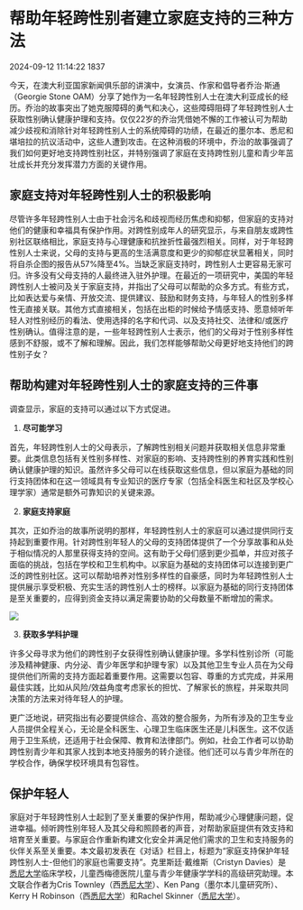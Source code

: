 # 帮助年轻跨性别者建立家庭支持的三种方法

2024-09-12 11:14:22 1837

今天，在澳大利亚国家新闻俱乐部的讲演中，女演员、作家和倡导者乔治·斯通（Georgie Stone OAM）分享了她作为一名年轻跨性别人士在澳大利亚成长的经历。乔治的故事突出了她克服障碍的勇气和决心，这些障碍阻碍了年轻跨性别人士获取性别确认健康护理和支持。仅仅22岁的乔治凭借她不懈的工作被认可为帮助减少歧视和消除针对年轻跨性别人士的系统障碍的功绩，在最近的墨尔本、悉尼和堪培拉的抗议活动中，这些人遭到攻击。在这种消极的环境中，乔治的故事强调了我们如何更好地支持跨性别社区，并特别强调了家庭在支持跨性别儿童和青少年茁壮成长并充分发挥潜力方面的关键作用。

## 家庭支持对年轻跨性别人士的积极影响

尽管许多年轻跨性别人士由于社会污名和歧视而经历焦虑和抑郁，但家庭的支持对他们的健康和幸福具有保护作用。对跨性别成年人的研究显示，与来自朋友或跨性别社区联络相比，家庭支持与心理健康和抗挫折性最强烈相关。同样，对于年轻跨性别人士来说，父母的支持与更高的生活满意度和更少的抑郁症状显著相关，同时将自杀企图的报告从57%降至4%。当缺乏家庭支持时，跨性别人士更容易无家可归。许多没有父母支持的人最终进入驻外护理。在最近的一项研究中，美国的年轻跨性别人士被问及关于家庭支持，并指出了父母可以帮助的众多方式。有些方式，比如表达爱与亲情、开放交流、提供建议、鼓励和财务支持，与年轻人的性别多样性无直接关联。其他方式直接相关，包括在出柜的时候给予情感支持、愿意倾听年轻人对性别经历的看法、使用选择的名字和代词、以及支持社交、法律和/或医疗性别确认。值得注意的是，一些年轻跨性别人士表示，他们的父母对于性别多样性感到不舒服，或不了解和理解。因此，我们怎样能够帮助父母更好地支持他们的跨性别子女？

## 帮助构建对年轻跨性别人士的家庭支持的三件事

调查显示，家庭的支持可以通过以下方式促进。

1. **尽可能学习**

首先，年轻跨性别人士的父母表示，了解跨性别相关问题并获取相关信息非常重要。此类信息包括有关性别多样性、对家庭的影响、支持跨性别的养育实践和性别确认健康护理的知识。虽然许多父母可以在线获取这些信息，但以家庭为基础的同行支持团体和在这一领域具有专业知识的医疗专家（包括全科医生和社区及学校心理学家）通常是额外可靠知识的关键来源。

2. **家庭支持家庭**

其次，正如乔治的故事所说明的那样，年轻跨性别人士的家庭可以通过提供同行支持起到重要作用。针对跨性别年轻人的父母的支持团体提供了一个分享故事和从处于相似情况的人那里获得支持的空间。这有助于父母们感到更少孤单，并应对孩子面临的挑战，包括在学校和卫生机构中。以家庭为基础的支持团体可以连接到更广泛的跨性别社区。这可以帮助培养对性别多样性的自豪感，同时为年轻跨性别人士提供展示享受积极、充实生活的跨性别人士的榜样。以家庭为基础的同行支持团体是至关重要的，应得到资金支持以满足需要协助的父母数量不断增加的需求。

![](https://cc-1251174242.cos.ap-nanjing.myqcloud.com/ba6e5ee6bb0027c1e8b3e4f734d699b7.jpeg)

3. **获取多学科护理**

许多父母寻求为他们的跨性别子女获得性别确认健康护理。多学科性别诊所（可能涉及精神健康、内分泌、青少年医学和护理专家）以及其他卫生专业人员在为父母提供他们所需的支持方面起着重要作用。这需要以包容、尊重的方式完成，并采用最佳实践，比如从风险/效益角度考虑家长的担忧、了解家长的旅程，并采取共同决策的方法来对待年轻人的护理。

更广泛地说，研究指出有必要提供综合、高效的整合服务，为所有涉及的卫生专业人员提供全程关心，无论是全科医生、心理卫生临床医生还是儿科医生。这不仅适用于卫生系统，还适用于社会保障、教育和法律部门。例如，社会工作者可以协助跨性别青少年和其家人找到本地支持服务的转介途径。他们还可以与青少年所在的学校合作，确保学校环境具有包容性。

## 保护年轻人

家庭对于年轻跨性别人士起到了至关重要的保护作用，帮助减少心理健康问题，促进幸福。倾听跨性别年轻人及其父母和照顾者的声音，对帮助家庭提供有效支持和培育至关重要。与家庭合作重新构建文化安全并满足他们需求的卫生和支持服务的伙伴关系至关重要。本文最初发表在《对话》栏目上，标题为“家庭支持保护年轻跨性别人士-但他们的家庭也需要支持”。克里斯廷·戴维斯（Cristyn Davies）是[悉尼大学](/college/2732-0-0.html "悉尼大学")临床学校，儿童西梅德医院儿童与青少年健康学学科的高级研究助理。本文联合作者为Cris Townley（西[悉尼大学](/college/2732-0-0.html "悉尼大学")）、Ken Pang（墨尔本儿童研究所）、Kerry H Robinson（西[悉尼大学](/college/2732-0-0.html "悉尼大学")）和Rachel Skinner（[悉尼大学](/college/2732-0-0.html "悉尼大学")）。